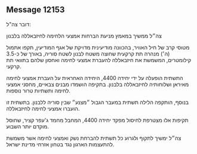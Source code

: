 ## Message 12153

דובר צה"ל:

צה״ל ממשיך במאמץ מניעת הברחות אמצעי הלחימה לחיזבאללה בלבנון

מטוסי קרב של חיל האוויר, בהכוונה מודיעינית מדויקת של אגף המודיעין, תקפו אתמול (ה׳) מנהרה תת קרקעית שחוצה משטח לבנון לשטח סוריה, באורך של כ-3.5 קילומטרים, המשמשת את חיזבאללה להעברת אמצעי לחימה ואחסון שלהם בתוואי תת קרקעי. 

התשתית הופעלה על ידי יחידה 4400, היחידה האחראית על העברת אמצעי לחימה מאיראן ושלוחותיה לחיזבאללה בלבנון. 
בתקיפה הושמדו מבנים צבאיים, מחסני אמצעי לחימה ותשתיות טרור נוספות.

בנוסף, הותקפה הלילה תשתית במעבר הגבול ״מצנע״ שבין סוריה ללבנון. בתשתית זו הועברו אמצעי לחימה לחיזבאללה.

תקיפות אלו מצטרפת לחיסול מפקד יחידה 4400, המחבל מחמד ג'עפר קציר, שחוסל מוקדם יותר השבוע.

צה״ל ימשיך לתקוף ולגרוע כל תשתית להברחת נשק ואמצעי לחימה אשר משמשת להתעצמות הארגון נגד בטחון אזרחי מדינת ישראל.

